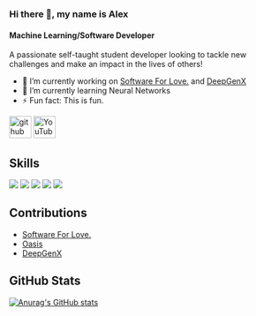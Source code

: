 ### Hi there 👋, my name is Alex
#### Machine Learning/Software Developer

A passionate self-taught student developer looking to tackle new challenges and make an impact in the lives of others!

- 🔭 I’m currently working on <a href="https://github.com/Software-For-Love/software-for-love-site">Software For Love.</a> and <a href="https://github.com/DeepGenX">DeepGenX</a> 
- 🌱 I’m currently learning Neural Networks 
- ⚡ Fun fact: This is fun. 


[<img src='https://cdn.jsdelivr.net/npm/simple-icons@3.0.1/icons/github.svg' alt='github' height='40'>](https://github.com/https://github.com/Simplyalex99)  [<img src='https://cdn.jsdelivr.net/npm/simple-icons@3.0.1/icons/youtube.svg' alt='YouTube' height='40'>](https://www.youtube.com/channel/UCGDWxLAOJIxCRSjsUSkpSeQ)  

## Skills
![](https://img.shields.io/badge/Python-3776AB?style=for-the-badge&logo=python&logoColor=white)
![](https://img.shields.io/badge/JavaScript-323330?style=for-the-badge&logo=javascript&logoColor=F7DF1E)
![](https://img.shields.io/badge/Node.js-43853D?style=for-the-badge&logo=node.js&logoColor=white)
![](https://img.shields.io/badge/React-20232A?style=for-the-badge&logo=react&logoColor=61DAFB)
![](https://img.shields.io/badge/TypeScript-007ACC?style=for-the-badge&logo=typescript&logoColor=white)

## Contributions
- <a href="https://github.com/Software-For-Love/software-for-love-site">Software For Love.</a> 
- <a href="https://github.com/oasis-sh/oasis">Oasis</a>
- <a href="https://github.com/DeepGenX">DeepGenX</a>
## GitHub Stats
[![Anurag's GitHub stats](https://github-readme-stats.vercel.app/api?username=Simplyalex99)](https://github.com/Simplyalex99/github-readme-stats)


